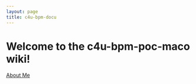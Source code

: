 ```yaml
---
layout: page
title: c4u-bpm-docu
---
```


# Welcome to the c4u-bpm-poc-maco wiki!

[About Me](about.md)
